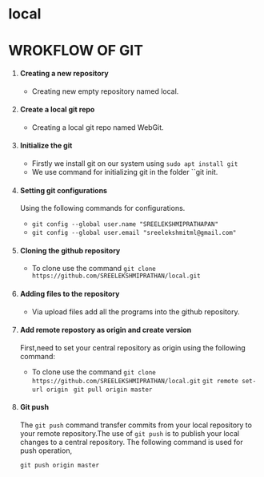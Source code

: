 # local
# WROKFLOW OF GIT
1. #### **Creating a new repository**
    * Creating new empty repository named local.
    
2. #### **Create a local git repo**
    * Creating a local git repo named WebGit.
    
2. #### **Initialize the git** 
    * Firstly we install git on our system using `sudo apt install git`
    * We use command for initializing git in the folder ``git init.
    
3. #### **Setting git configurations**
    Using the following commands for configurations.
    * `git config --global user.name "SREELEKSHMIPRATHAPAN"`
    * `git config --global user.email "sreelekshmitml@gmail.com"`

4. #### **Cloning the github repository**
    * To clone use the command `git clone https://github.com/SREELEKSHMIPRATHAN/local.git`

5. #### **Adding files to the repository**
    * Via upload files add all the programs into the github repository.

7. #### **Add remote repostory as origin and create version**

   First,need to set your central repository as origin using the following command:

    * To clone use the command `git clone https://github.com/SREELEKSHMIPRATHAN/local.git`
    `git remote set-url origin `
    `git pull origin master`

8. #### **Git push**

    The `git push` command transfer commits from your local repository to your remote repository.The use of  `git push` is to publish your local changes to a central repository. The following command is used for push operation,

    `git push origin master`

